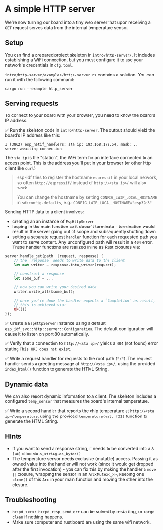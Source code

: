 # A simple HTTP server

We're now turning our board into a tiny web server that upon receiving a `GET` request serves data from the internal temperature sensor.

## Setup

You can find a prepared project skeleton in `intro/http-server/`. It includes establishing a WiFi connection, but you must configure it to use your network's credentials in `cfg.toml`.

`intro/http-server/examples/https-server.rs` contains a solution. You can run it with the following command:

```console
cargo run --example http_server
```

## Serving requests

To connect to your board with your browser, you need to know the board's IP address.


✅ Run the skeleton code in `intro/http-server`. The output should yield the board's IP address like this:

```console
I (3862) esp_netif_handlers: sta ip: 192.168.178.54, mask: ..
server awaiting connection
```

The `sta ip` is the "station", the WiFi term for an interface connected to an access point. This is the address you'll put in your browser (or other http client like `curl`).

> esp-idf tries to register the hostname `espressif` in your local network, so often `http://espressif/` instead of `http://<sta ip>/` will also work.
>
> You can change the hostname by setting `CONFIG_LWIP_LOCAL_HOSTNAME` in `sdkconfig.defaults`, e.g.: `CONFIG_LWIP_LOCAL_HOSTNAME="esp32c3"`

Sending HTTP data to a client involves:
- creating an an instance of `EspHttpServer`
- looping in the main function so it doesn't terminate - termination would result in the server going out of scope and subsequently shutting down
- setting a separate request `handler` function for each requested path you want to serve content. Any unconfigured path will result in a `404` error. These handler functions are realized inline as Rust closures via:

```rust
server.handle_get(path, |request, response| {
    // the `response` needs to write data to the client
    let mut writer = response.into_writer(request);

    // construct a response
    let some_buf = ...;

    // now you can write your desired data
    writer.write_all(&some_buf);

    // once you're done the handler expects a `Completion` as result,
    // this is achieved via:
    Ok(())
});

```


✅ Create a `EspHttpServer` instance using a default `esp_idf_svc::http::server::Configuration`. The default configuration will cause it to listen on port 80 automatically.

✅ Verify that a connection to `http://<sta ip>/` yields a `404` (not found) error stating `This URI does not exist`.

✅ Write a request handler for requests to the root path (`"/"`). The request handler sends a greeting message at `http://<sta ip>/`, using the provided `index_html()` function to generate the HTML String.

## Dynamic data

We can also report dynamic information to a client. The skeleton includes a configured `temp_sensor` that measures the board's internal temperature.

✅ Write a second handler that reports the chip temperature at `http://<sta ip>/temperature`, using the provided `temperature(val: f32)` function to generate the HTML String.
## Hints
- If you want to send a response string, it needs to be converted into a `&[u8]` slice via `a_string.as_bytes()`
- The temperature sensor needs exclusive (mutable) access. Passing it as owned value into the handler will not work (since it would get dropped after the first invocation) - you can fix this by making the handler a `move ||` closure, wrapping the sensor in an `Arc<Mutex<_>>`, keeping one `clone()` of this `Arc` in your main function and moving the other into the closure.

## Troubleshooting

- `httpd_txrx: httpd_resp_send_err` can be solved by restarting, or `cargo clean` if nothing happens.
- Make sure computer and rust board are using the same wifi network.
